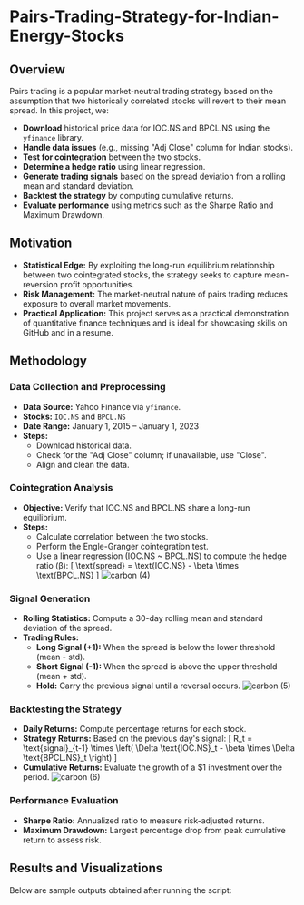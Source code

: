 # Pairs-Trading-Strategy-for-Indian-Energy-Stocks

## Overview

Pairs trading is a popular market-neutral trading strategy based on the assumption that two historically correlated stocks will revert to their mean spread. In this project, we:
- **Download** historical price data for IOC.NS and BPCL.NS using the `yfinance` library.
- **Handle data issues** (e.g., missing "Adj Close" column for Indian stocks).
- **Test for cointegration** between the two stocks.
- **Determine a hedge ratio** using linear regression.
- **Generate trading signals** based on the spread deviation from a rolling mean and standard deviation.
- **Backtest the strategy** by computing cumulative returns.
- **Evaluate performance** using metrics such as the Sharpe Ratio and Maximum Drawdown.

## Motivation

- **Statistical Edge:** By exploiting the long-run equilibrium relationship between two cointegrated stocks, the strategy seeks to capture mean-reversion profit opportunities.
- **Risk Management:** The market-neutral nature of pairs trading reduces exposure to overall market movements.
- **Practical Application:** This project serves as a practical demonstration of quantitative finance techniques and is ideal for showcasing skills on GitHub and in a resume.

## Methodology

### Data Collection and Preprocessing

- **Data Source:** Yahoo Finance via `yfinance`.
- **Stocks:** `IOC.NS` and `BPCL.NS`
- **Date Range:** January 1, 2015 – January 1, 2023
- **Steps:**
  - Download historical data.
  - Check for the "Adj Close" column; if unavailable, use "Close".
  - Align and clean the data.

### Cointegration Analysis

- **Objective:** Verify that IOC.NS and BPCL.NS share a long-run equilibrium.
- **Steps:**
  - Calculate correlation between the two stocks.
  - Perform the Engle-Granger cointegration test.
  - Use a linear regression (IOC.NS ~ BPCL.NS) to compute the hedge ratio (β):
    \[
    \text{spread} = \text{IOC.NS} - \beta \times \text{BPCL.NS}
    \]
    ![carbon (4)](https://github.com/user-attachments/assets/01db9306-e5ca-4129-a04f-3d4439a27f43)


### Signal Generation

- **Rolling Statistics:** Compute a 30-day rolling mean and standard deviation of the spread.
- **Trading Rules:**
  - **Long Signal (+1):** When the spread is below the lower threshold (mean - std).
  - **Short Signal (-1):** When the spread is above the upper threshold (mean + std).
  - **Hold:** Carry the previous signal until a reversal occurs.
    ![carbon (5)](https://github.com/user-attachments/assets/f3e3e2b6-a934-4037-98b5-652c5883e9af)


### Backtesting the Strategy

- **Daily Returns:** Compute percentage returns for each stock.
- **Strategy Returns:** Based on the previous day's signal:
  \[
  R_t = \text{signal}_{t-1} \times \left( \Delta \text{IOC.NS}_t - \beta \times \Delta \text{BPCL.NS}_t \right)
  \]
- **Cumulative Returns:** Evaluate the growth of a $1 investment over the period.
  ![carbon (6)](https://github.com/user-attachments/assets/e5a4aa21-9fe0-40eb-903c-5d6a309ef7a7)

### Performance Evaluation

- **Sharpe Ratio:** Annualized ratio to measure risk-adjusted returns.
- **Maximum Drawdown:** Largest percentage drop from peak cumulative return to assess risk.



## Results and Visualizations

Below are sample outputs obtained after running the script:
